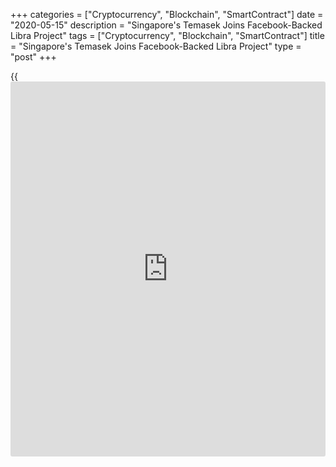 +++
categories = ["Cryptocurrency", "Blockchain", "SmartContract"]
date = "2020-05-15"
description = "Singapore's Temasek Joins Facebook-Backed Libra Project"
tags = ["Cryptocurrency", "Blockchain", "SmartContract"]
title = "Singapore's Temasek Joins Facebook-Backed Libra Project"
type = "post"
+++

{{<iframe id="large-banner" src="https://www.bounty.group/#slide=12.0" width="100%" height="600" scrolling="no" style="border: 0px solid rgb(216, 221, 230); border-radius: 3px;">}}

SINGAPORE (Reuters) - Singapore state [investor](https://www.fintechee.com/tutorial-for-forex-trading/investor-mode/) Temasek Holdings has
joined the Facebook-backed Libra digital currency project which has
faced intense scrutiny from global regulators worried its launch could
erode national control over money.

The entry of Temasek, which latest figures show has a portfolio value of
just over S$300 billion ($210 billion), was announced by the
Switzerland-based Libra Association, the entity managing the digital
currency project, late Thursday.

Temasek becomes one the project’s most prominent backers after payments
giants Mastercard, Visa Inc and PayPal earlier ditched the scheme.

Libra, which also added cryptocurrency [investor](https://www.fintechee.com/tutorial-for-forex-trading/investor-mode/) Paradigm and private
equity firm Slow Ventures to its roster, said Temasek offered a
“differentiated position” as an Asia-focused [investor](https://www.fintechee.com/tutorial-for-forex-trading/investor-mode/).

In a separate statement, deputy CEO of Temasek International, Chia Song
Hwee, said: “Blockchain technology can play a transformative role in
payments networks by enhancing cost efficiencies, creating new business
opportunities and accelerating financial inclusion.”

> “Our participation in the Libra Association as a member will allow us
to contribute towards a regulated global network for cost effective
retail payments,” he said.

The prospect of Facebook’s 2.5 billion users adopting Libra has led to
intense scrutiny from global regulators.

In April, Libra’s governing body said the planned digital currency will
be linked to individual national currencies and overseen by global
watchdogs, in a scaled-back revamp it hopes will win regulatory
approval.

Libra is now expected to be launched between mid-November and the end of
the year, later than initial plans for a launch by the end of June.

Earlier this month, Libra appointed HSBC legal chief Stuart Levey as its
CEO.

_Reporting by John Geddie and Anshuman Daga; Editing by Himani Sarkar_